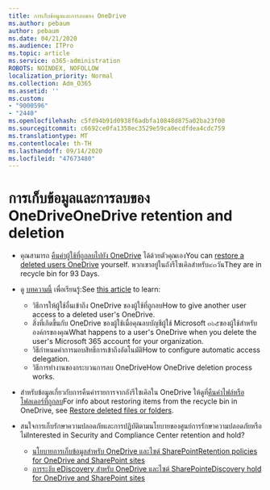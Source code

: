 ```yaml
---
title: การเก็บข้อมูลและการลบของ OneDrive
ms.author: pebaum
author: pebaum
ms.date: 04/21/2020
ms.audience: ITPro
ms.topic: article
ms.service: o365-administration
ROBOTS: NOINDEX, NOFOLLOW
localization_priority: Normal
ms.collection: Adm_O365
ms.assetid: ''
ms.custom:
- "9000596"
- "2440"
ms.openlocfilehash: c5fd94b91d0938f6adbfa10848d875a02ba23f00
ms.sourcegitcommit: c6692ce0fa1358ec3529e59ca0ecdfdea4cdc759
ms.translationtype: MT
ms.contentlocale: th-TH
ms.lasthandoff: 09/14/2020
ms.locfileid: "47673480"
---
```

# <a name="onedrive-retention-and-deletion"></a><span data-ttu-id="e693a-102">การเก็บข้อมูลและการลบของ OneDrive</span><span class="sxs-lookup"><span data-stu-id="e693a-102">OneDrive retention and deletion</span></span>

- <span data-ttu-id="e693a-103">คุณสามารถ [คืนค่าผู้ใช้ที่ถูกลบไปยัง OneDrive](https://docs.microsoft.com/onedrive/restore-deleted-onedrive) ได้ด้วยตัวคุณเอง</span><span class="sxs-lookup"><span data-stu-id="e693a-103">You can [restore a deleted users OneDrive](https://docs.microsoft.com/onedrive/restore-deleted-onedrive) yourself.</span></span> <span data-ttu-id="e693a-104">พวกเขาอยู่ในถังรีไซเคิลสำหรับ๙๓วัน</span><span class="sxs-lookup"><span data-stu-id="e693a-104">They are in recycle bin for 93 Days.</span></span>

- <span data-ttu-id="e693a-105">ดู [บทความนี้](https://docs.microsoft.com/onedrive/retention-and-deletion) เพื่อเรียนรู้:</span><span class="sxs-lookup"><span data-stu-id="e693a-105">See [this article](https://docs.microsoft.com/onedrive/retention-and-deletion) to learn:</span></span>
    - <span data-ttu-id="e693a-106">วิธีการให้ผู้ใช้อื่นเข้าถึง OneDrive ของผู้ใช้ที่ถูกลบ</span><span class="sxs-lookup"><span data-stu-id="e693a-106">How to give another user access to a deleted user's OneDrive.</span></span>
    - <span data-ttu-id="e693a-107">สิ่งที่เกิดขึ้นกับ OneDrive ของผู้ใช้เมื่อคุณลบบัญชีผู้ใช้ Microsoft ๓๖๕ของผู้ใช้สำหรับองค์กรของคุณ</span><span class="sxs-lookup"><span data-stu-id="e693a-107">What happens to a user's OneDrive when you delete the user's Microsoft 365 account for your organization.</span></span>
    - <span data-ttu-id="e693a-108">วิธีกำหนดค่าการมอบสิทธิ์การเข้าถึงอัตโนมัติ</span><span class="sxs-lookup"><span data-stu-id="e693a-108">How to configure automatic access delegation.</span></span>
    - <span data-ttu-id="e693a-109">วิธีการทำงานของกระบวนการลบ OneDrive</span><span class="sxs-lookup"><span data-stu-id="e693a-109">How OneDrive deletion process works.</span></span>

- <span data-ttu-id="e693a-110">สำหรับข้อมูลเกี่ยวกับการคืนค่ารายการจากถังรีไซเคิลใน OneDrive ให้ดูที่[คืนค่าไฟล์หรือโฟลเดอร์ที่ถูกลบ](https://support.office.com/article/949ada80-0026-4db3-a953-c99083e6a84f)</span><span class="sxs-lookup"><span data-stu-id="e693a-110">For info about restoring items from the recycle bin in OneDrive, see [Restore deleted files or folders](https://support.office.com/article/949ada80-0026-4db3-a953-c99083e6a84f).</span></span>

- <span data-ttu-id="e693a-111">สนใจการเก็บรักษาความปลอดภัยและการปฏิบัติตามนโยบายของศูนย์การรักษาความปลอดภัยหรือไม่</span><span class="sxs-lookup"><span data-stu-id="e693a-111">Interested in Security and Compliance Center retention and hold?</span></span>
    - [<span data-ttu-id="e693a-112">นโยบายการเก็บข้อมูลสำหรับ OneDrive และไซต์ SharePoint</span><span class="sxs-lookup"><span data-stu-id="e693a-112">Retention policies for OneDrive and SharePoint sites</span></span>](https://docs.microsoft.com/microsoft-365/compliance/retention-policies)
    - [<span data-ttu-id="e693a-113">การระงับ eDiscovery สำหรับ OneDrive และไซต์ SharePoint</span><span class="sxs-lookup"><span data-stu-id="e693a-113">eDiscovery hold for OneDrive and SharePoint sites</span></span>](https://docs.microsoft.com/office365/securitycompliance/ediscovery-cases#step-4-place-content-locations-on-hold)
